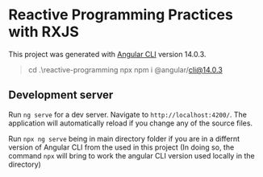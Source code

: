 # Reactive Programming Practices with RXJS

This project was generated with [Angular CLI](https://github.com/angular/angular-cli) version 14.0.3.
>cd .\reactive-programming
>npx npm i @angular/cli@14.0.3

## Development server

Run `ng serve` for a dev server. Navigate to `http://localhost:4200/`. The application will automatically reload if you change any of the source files.

Run `npx ng serve` being in main directory folder if you are in a differnt version of Angular CLI from the used in this project (In doing so, the command `npx` will bring to work the angular CLI version used locally in the directory)
